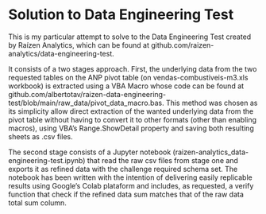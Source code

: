 # Solution to Data Engineering Test

This is my particular attempt to solve to the Data Engineering Test created by Raízen Analytics, which can be found at github.com/raizen-analytics/data-engineering-test.

It consists of a two stages approach. First, the underlying data from the two requested tables on the ANP pivot table (on vendas-combustiveis-m3.xls workbook) is extracted using a VBA Macro whose code can be found at github.com/albertotav/raizen-data-engineering-test/blob/main/raw_data/pivot_data_macro.bas. This method was chosen as its simplicity allow direct extraction of the wanted underlying data from the pivot table without having to convert it to other formats (other than enabling macros), using VBA’s Range.ShowDetail property and saving both resulting sheets as .csv files.

The second stage consists of a Jupyter notebook (raizen-analytics_data-engineering-test.ipynb) that read the raw csv files from stage one and exports it as refined data with the challenge required schema set. The notebook has been written with the intention of delivering easily replicable results using Google’s Colab plataform and includes, as requested, a verify function that check if the refined data sum matches that of the raw data total sum column.
